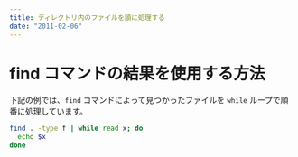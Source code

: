 ```yaml
---
title: ディレクトリ内のファイルを順に処理する
date: "2011-02-06"
---
```


find コマンドの結果を使用する方法
====

下記の例では、`find` コマンドによって見つかったファイルを `while` ループで順番に処理しています。

```bash
find . -type f | while read x; do
  echo $x
done
```


